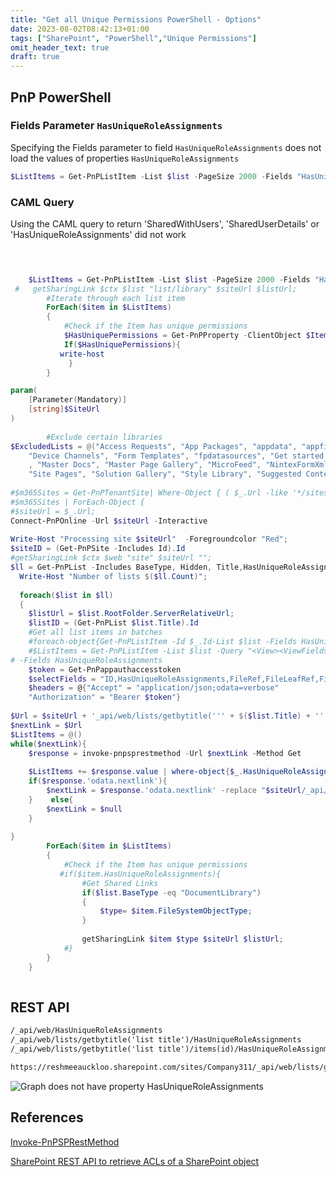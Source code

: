 ```yaml
---
title: "Get all Unique Permissions PowerShell - Options"
date: 2023-08-02T08:42:13+01:00
tags: ["SharePoint", "PowerShell","Unique Permissions"]
omit_header_text: true
draft: true
---
```


## PnP PowerShell

### Fields Parameter `HasUniqueRoleAssignments`
Specifying the Fields parameter to field `HasUniqueRoleAssignments` does not load the values of properties `HasUniqueRoleAssignments`


 ```powerShell
 $ListItems = Get-PnPListItem -List $list -PageSize 2000 -Fields "HasUniqueRoleAssignments"
 ```

### CAML Query

Using the CAML query to return 'SharedWithUsers', 'SharedUserDetails' or 'HasUniqueRoleAssignments' did not work

```powershell

```

```powershell
    

    $ListItems = Get-PnPListItem -List $list -PageSize 2000 -Fields "HasUniqueRoleAssignments"
 #   getSharingLink $ctx $list "list/library" $siteUrl $listUrl;
        #Iterate through each list item
        ForEach($item in $ListItems)
        {
            #Check if the Item has unique permissions
            $HasUniquePermissions = Get-PnPProperty -ClientObject $Item -Property "HasUniqueRoleAssignments"
            If($HasUniquePermissions){
           write-host 
             }
        }

param(
    [Parameter(Mandatory)]
    [string]$SiteUrl
)
 
        #Exclude certain libraries
$ExcludedLists = @("Access Requests", "App Packages", "appdata", "appfiles","Apps for SharePoint" ,"Apps in Testing", "Cache Profiles", "Composed Looks", "Content and Structure Reports", "Content type publishing error log", "Converted Forms",
    "Device Channels", "Form Templates", "fpdatasources", "Get started with Apps for Office and SharePoint", "List Template Gallery", "Long Running Operation Status", "Maintenance Log Library", "Images", "site collection images"
    , "Master Docs", "Master Page Gallery", "MicroFeed", "NintexFormXml", "Quick Deploy Items", "Relationships List", "Reusable Content", "Reporting Metadata", "Reporting Templates", "Search Config List", "Site Assets", "Preservation Hold Library",
    "Site Pages", "Solution Gallery", "Style Library", "Suggested Content Browser Locations", "Theme Gallery", "TaxonomyHiddenList", "User Information List", "Web Part Gallery", "wfpub", "wfsvc", "Workflow History", "Workflow Tasks", "Pages")
 
#$m365Sites = Get-PnPTenantSite| Where-Object { ( $_.Url -like '*/sites/*') -and $_.Template -ne 'RedirectSite#0' }
#$m365Sites | ForEach-Object {
#$siteUrl = $_.Url;    
Connect-PnPOnline -Url $siteUrl -Interactive
 
Write-Host "Processing site $siteUrl"  -Foregroundcolor "Red";
$siteID = (Get-PnPSite -Includes Id).Id
#getSharingLink $ctx $web "site" $siteUrl "";
$ll = Get-PnPList -Includes BaseType, Hidden, Title,HasUniqueRoleAssignments,RootFolder | Where-Object {$_.Hidden -eq $False -and $_.Title -notin $ExcludedLists } #$_.BaseType -eq "DocumentLibrary"
  Write-Host "Number of lists $($ll.Count)";
 
  foreach($list in $ll)
  {
    $listUrl = $list.RootFolder.ServerRelativeUrl;    
    $listID = (Get-PnPList $list.Title).Id
    #Get all list items in batches
    #foreach-object{Get-PnPListItem -Id $_.Id-List $list -Fields HasUniqueRoleAssignments} |
    #$ListItems = Get-PnPListItem -List $list -Query "<View><ViewFields><FieldRef Name='HasUniqueRoleAssignments'/><FieldRef Name='FileRef'/><FieldRef Name='FileSystemObjectType'/><FieldRef Name='FileLeafRef'/></ViewFields><Query></Query></View>"
# -Fields HasUniqueRoleAssignments
    $token = Get-PnPappauthaccesstoken
    $selectFields = "ID,HasUniqueRoleAssignments,FileRef,FileLeafRef,FileSystemObjectType"
    $headers = @{"Accept" = "application/json;odata=verbose"
    "Authorization" = "Bearer $token"}
   
$Url = $siteUrl + '_api/web/lists/getbytitle(''' + $($list.Title) + ''')/items?$select=' + $($selectFields)
$nextLink = $Url
$ListItems = @()
while($nextLink){  
    $response = invoke-pnpsprestmethod -Url $nextLink -Method Get
   
    $ListItems += $response.value | where-object{$_.HasUniqueRoleAssignments -eq $true}
    if($response.'odata.nextlink'){
        $nextLink = $response.'odata.nextlink' -replace "$siteUrl/_api/",""
    }    else{
        $nextLink = $null
    }
 
}
        ForEach($item in $ListItems)
        {
            #Check if the Item has unique permissions
           #if($item.HasUniqueRoleAssignments){
                #Get Shared Links
                if($list.BaseType -eq "DocumentLibrary")
                {
                    $type= $item.FileSystemObjectType;
                }
               
                getSharingLink $item $type $siteUrl $listUrl;
            #}
        }
    }
 
```

## REST API 

```md
/_api/web/HasUniqueRoleAssignments  
/_api/web/lists/getbytitle('list title')/HasUniqueRoleAssignments  
/_api/web/lists/getbytitle('list title')/items(id)/HasUniqueRoleAssignments  
```

```md
https://reshmeeauckloo.sharepoint.com/sites/Company311/_api/web/lists/getbytitle('Documents')/items(5)?$Select=ID,HasUniqueRoleAssignments
```


![Graph does not have property HasUniqueRoleAssignments](../images/powershell_getallitemswithUniquePermissions/MSGraph_HasUniqueRoleAssignments_Does_NotExist.png)

## References

[Invoke-PnPSPRestMethod](https://pnp.github.io/powershell/cmdlets/Invoke-PnPSPRestMethod.html)

[SharePoint REST API to retrieve ACLs of a SharePoint object](https://learn.microsoft.com/en-us/answers/questions/208656/sharepoint-rest-api-to-retrieve-acls-of-a-sharepoi)